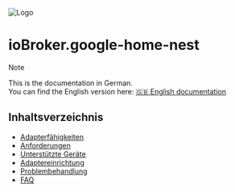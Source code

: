 ![Logo](../../admin/google-home-nest.png)

# ioBroker.google-home-nest

> [!NOTE]
> This is the documentation in German.<br>
> You can find the English version here: [🇬🇧 English documentation](../en/DOCUMENTATION.md)

## Inhaltsverzeichnis
- [Adapterfähigkeiten](adapter_capabilities.md)
- [Anforderungen](requirements.md)
- [Unterstützte Geräte](supported_devices.md)
- [Adaptereinrichtung](adapter_setup.md)
- [Problembehandlung](troubleshooting.md)
- [FAQ](faq.md)
